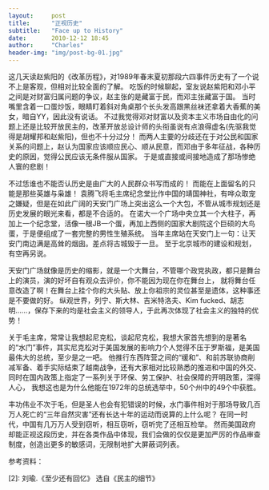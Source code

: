 ```yaml
---
layout:     post
title:      "正视历史"
subtitle:   "Face up to History"
date:       2010-12-12 18:45
author:     "Charles"
header-img: "img/post-bg-01.jpg"
---
```


这几天读赵紫阳的《改革历程》，对1989年春末夏初那段六四事件历史有了一个说不上是客观，但相对比较全面的了解。
吃饭的时候聊起，室友说赵紫阳和邓小平之间是对财富归属问题的争议，赵主张的是藏富于民，而邓主张藏富于国。
当时嘴里含着一口蛋炒饭，眼睛盯着斜对角桌那个长头发高跟黑丝袜还拿着大香蕉的美女，暗自YY，因此没有说话。
不过我觉得邓对财富以及资本主义市场自由化的问题上还是比较开放民主的，改革开放总设计师的头衔虽说有点浪得虚名(先驱我觉得是胡耀邦和赵紫阳)，但也不十分过分！
而两人主要的分歧还在于对公民和国家关系的问题上，赵认为国家应该顺应民心、顺从民意，而邓由于多年征战，各种历史的原因，觉得公民应该无条件服从国家。
于是或直接或间接地造成了那场惨绝人寰的悲剧！

不过恁谁也不能否认历史是由广大的人民群众书写而成的！
而能在上面留名的只能是那些英雄与枭雄！
袁腾飞将毛主席纪念堂比作中国的靖国神社，有哗众取宠之嫌疑，但是在如此广阔的天安门广场上突出这么一个大包，不管从城市规划还是历史发展的眼光来看，都是不合适的。
在诺大一个广场中央立其一个大柱子，再加上一个纪念堂，活像一根JB一个蛋，再加上西侧的国家大剧院这个巨硕的大鸟蛋，于是便组成了一套完整的男性生殖系统。
当年主席站在天安门上一句：让天安门南边满是高耸的烟囱。差点将古城毁于一旦。
至于北京城市的建设和规划，有空再另说。

天安门广场就像是历史的缩影，就是一个大舞台，不管哪个政党执政，都只是舞台上的演员，演的好坏自有观众去评价，你不能因为现在你在舞台上，
就将舞台任意改造了啊！在舞台上挂个你的大头贴、放上你祖宗的灵位甚至是遗体，这种事还是不要做的好。
纵观世界，列宁、斯大林、吉米特洛夫、Kim fucked、胡志明……，保存下来的均是社会主义的领导人，于此再次体现了社会主义的独特的优势！


关于毛主席，常常让我想起尼克松，谈起尼克松，我想大家首先想到的是著名的“水门”事件，其实尼克松对于美国发展的影响力个人觉得不压于罗斯福，是美国最伟大的总统，至少是之一吧。
他推行东西阵营之间的“缓和”、和前苏联协商削减军备、着手实际结束了越南战争，还有大家相对比较熟悉的推进和中国的外交、同时在国内政策上指定了一系列关于环保、劳工保护、社会保障的开明政策，深得人心，
我想这也是为什么他能在1972年的总统选举中，50个州中的49个中获胜。

丰功伟业不次于毛，但是圣人也会有犯错误的时候，水门事件相对于那场导致几百万人死亡的“三年自然灾害”还有长达十年的运动而说算的上什么呢？
在同一时代，中国有几万万人受到窃听，相互窃听，窃听完了还相互检举。
然而美国政府却能正视这段历史，并在各类作品中体现，我们会做的仅仅是更加严厉的作品审查制度，创造出更多的敏感词，无限制地扩大屏蔽词列表。

参考资料：

[1]: 赵紫阳.《改革历程》

[2]: 刘瑜.《至少还有回忆》 选自《民主的细节》